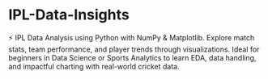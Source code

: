 # IPL-Data-Insights
⚡ IPL Data Analysis using Python with NumPy &amp; Matplotlib. Explore match stats, team performance, and player trends through visualizations. Ideal for beginners in Data Science or Sports Analytics to learn EDA, data handling, and impactful charting with real-world cricket data.
